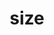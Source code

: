 ---
category: 4-letters
denotation: null
name: size
reference_link: https://www.etymonline.com/word/size
root_language: null
root_name: null
title: size
type: free
word_sums:
- respelling: size
  sum: 'Size + '
---
